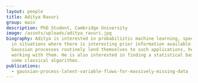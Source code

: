 ```yaml
---
layout: people
title: Aditya Ravuri
group: main
description: PhD Student, Cambridge University
image: /assets/uploads/aditya_ravuri.jpg
biography: Aditya is interested in probabilistic machine learning, specifically
  in situations where there is interesting prior information available. As
  Gaussian processes routinely lend themselves to such applications, he enjoys
  working with them. He is also interested in finding a statistical basis for
  some classical algorithms.
publications:
  - gaussian-process-latent-variable-flows-for-massively-missing-data
---
```

